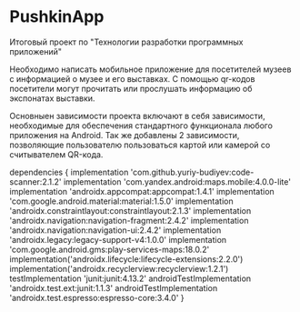 # PushkinApp
Итоговый проект по "Технологии разработки программных приложений"

Необходимо написать мобильное приложение для посетителей музеев с информацией о музее и его выставках. 
С помощью qr-кодов посетители могут прочитать или прослушать информацию об экспонатах выставки.

Основныен зависимости проекта включают в себя зависимости, необходимые для обеспечения стандартного функционала любого приложения на Android. 
Так же добавлены 2 зависимости, позволяющие пользователю пользоваться картой или камерой со считывателем QR-кода.

dependencies {
    implementation 'com.github.yuriy-budiyev:code-scanner:2.1.2'
    implementation 'com.yandex.android:maps.mobile:4.0.0-lite'
    implementation 'androidx.appcompat:appcompat:1.4.1'
    implementation 'com.google.android.material:material:1.5.0'
    implementation 'androidx.constraintlayout:constraintlayout:2.1.3'
    implementation 'androidx.navigation:navigation-fragment:2.4.2'
    implementation 'androidx.navigation:navigation-ui:2.4.2'
    implementation 'androidx.legacy:legacy-support-v4:1.0.0'
    implementation 'com.google.android.gms:play-services-maps:18.0.2'
    implementation('androidx.lifecycle:lifecycle-extensions:2.2.0')
    implementation('androidx.recyclerview:recyclerview:1.2.1')
    testImplementation 'junit:junit:4.13.2'
    androidTestImplementation 'androidx.test.ext:junit:1.1.3'
    androidTestImplementation 'androidx.test.espresso:espresso-core:3.4.0'
}

